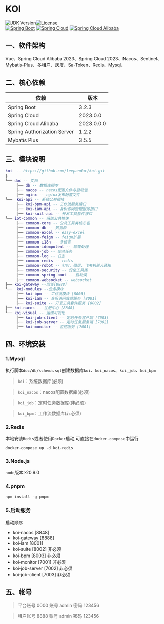 # KOI

![JDK Version](https://img.shields.io/badge/JAVA-JDK8+-red.svg)[![License](https://img.shields.io/badge/License-Apache%202.0-blue.svg?label=license)](https://www.codacy.com/gh/battcn/wemirr-platform/dashboard?utm_source=github.com&amp;utm_medium=referral&amp;utm_content=battcn/wemirr-platform&amp;utm_campaign=Badge_Grade)  
[![Spring Boot](https://img.shields.io/maven-central/v/org.springframework.boot/spring-boot-dependencies.svg?label=Spring%20Boot&logo=Spring)](https://search.maven.org/artifact/org.springframework.boot/spring-boot-dependencies)  [![Spring Cloud](https://img.shields.io/maven-central/v/org.springframework.cloud/spring-cloud-dependencies.svg?label=Spring%20Cloud&logo=Spring)](https://search.maven.org/artifact/org.springframework.cloud/spring-cloud-dependencies)  [![Spring Cloud Alibaba](https://img.shields.io/maven-central/v/com.alibaba.cloud/spring-cloud-alibaba-dependencies.svg?label=Spring%20Cloud%20Alibaba&logo=Spring)](https://search.maven.org/artifact/com.alibaba.cloud/spring-cloud-alibaba-dependencies)

## 一、软件架构

Vue、Spring Cloud Alibaba 2023、Spring Cloud 2023、Nacos、Sentinel、 Mybatis-Plus、多租户、灰度、Sa-Token、Redis、Mysql、


## 二、核心依赖

| 依赖                          | 版本         |
|-----------------------------|------------|
| Spring Boot                 | 3.2.3      |
| Spring Cloud                | 2023.0.0   |
| Spring Cloud Alibaba        | 2023.0.0.0 |
| Spring Authorization Server | 1.2.2      |
| Mybatis Plus                | 3.5.5      |

## 三、模块说明

```lua
koi  -- https://github.com/leepandar/koi.git
├
└── doc -- 文档
     ├── db -- 数据库脚本
     ├── nacos -- nacos配置文件与启动包
     ├── nginx -- nginx发布配置文件
└──  koi-api -- 系统公共模块   
     ├── koi-bpm-api -- 工作流服务接口  
     ├── koi-iam-api -- 身份访问管理服务接口  
     ├── koi-suit-api -- 开发工具套件接口  
└── iot-common -- 系统公共模块
     ├── common-core -- 公共工具类核心包
     ├── common-db -- 数据源
     ├── common-excel -- easy-excel
     ├── common-feign -- feign扩展 
     ├── common-i18n -- 多语言
     ├── common-idempotent -- 幂等处理 
     ├── common-job -- 定时任务 
     ├── common-log -- 日志
     ├── common-redis -- redis
     ├── common-robot -- 钉钉、微信、飞书机器人通知
     ├── common-security -- 安全工具类
     ├── common-spring-boot -- 启动类
     ├── common-websocket -- websocket
├── koi-gateway --网关[8888]
└──  koi-modules --业务模块
     ├── koi-bpm -- 工作流模块 [8003]
     ├── koi-iam -- 身份访问管理服务 [8001]
     ├── koi-suite -- 开发工具套件服务 [8002]
├── koi-nacos -- 注册中心 [8848]
└── koi-visual -- 运维可视化
     ├── koi-job-client -- 定时任务客户端 [7003]
     ├── koi-job-server -- 定时任务服务端 [7002]
     ├── koi-monitor -- 监控服务 [7001]
```


## 四、环境安装
### 1.Mysql
执行脚本`doc/db/schema.sql`创建数据库`koi`、`koi_nacos`、`koi_job`、`koi_bpm`
>`koi`：系统数据库(必须)

>`koi_nacos`：nacos配置数据库(必须)

>`koi_job`：定时任务数据库(非必须)

>`koi_bpm`：工作流数据库(非必须)

### 2.Redis
本地安装`Redis`或者使用`Docker`启动,可直接在`docker-compose`中运行
```azure
docker-compose up -d koi-redis
```

### 3.Node.js
`node`版本>20.9.0

### 4.pnpm
```azure
npm install -g pnpm
```

### 5.启动服务
启动顺序
- koi-nacos [8848]
- koi-gateway [8888]
- koi-iam [8001]
- koi-suite [8002] 非必须
- koi-bpm [8003] 非必须
- koi-monitor [7001] 非必须
- koi-job-server [7002] 非必须
- koi-job-client [7003] 非必须


## 五、帐号

> 平台账号 0000 账号 admin 密码 123456

> 租户账号 8888 账号 admin 密码 123456
